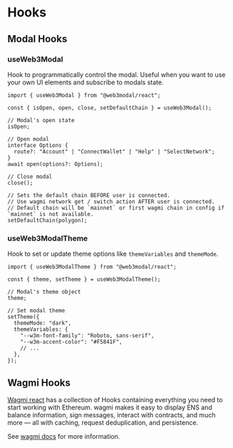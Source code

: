# Hooks

## Modal Hooks

### useWeb3Modal

Hook to programmatically control the modal. Useful when you want to use your own UI elements and subscribe to modals state.

```tsx
import { useWeb3Modal } from "@web3modal/react";

const { isOpen, open, close, setDefaultChain } = useWeb3Modal();

// Modal's open state
isOpen;

// Open modal
interface Options {
  route?: "Account" | "ConnectWallet" | "Help" | "SelectNetwork";
}
await open(options?: Options);

// Close modal
close();

// Sets the default chain BEFORE user is connected.
// Use wagmi network get / switch action AFTER user is connected.
// Default chain will be `mainnet` or first wagmi chain in config if `mainnet` is not available.
setDefaultChain(polygon);
```

### useWeb3ModalTheme

Hook to set or update theme options like `themeVariables` and `themeMode`.

```tsx
import { useWeb3ModalTheme } from "@web3modal/react";

const { theme, setTheme } = useWeb3ModalTheme();

// Modal's theme object
theme;

// Set modal theme
setTheme({
  themeMode: "dark",
  themeVariables: {
    "--w3m-font-family": "Roboto, sans-serif",
    "--w3m-accent-color": "#F5841F",
    // ...
  },
});
```

## Wagmi Hooks

[Wagmi react](https://wagmi.sh/react/getting-started) has a collection of Hooks containing everything you need to start working with Ethereum. wagmi makes it easy to display ENS and balance information, sign messages, interact with contracts, and much more — all with caching, request deduplication, and persistence.

See [wagmi docs](https://wagmi.sh/react/getting-started) for more information.
